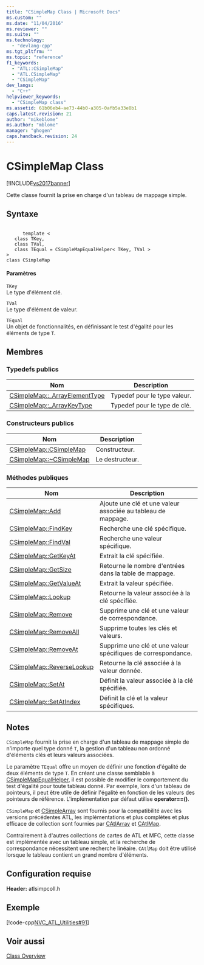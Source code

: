 ```yaml
---
title: "CSimpleMap Class | Microsoft Docs"
ms.custom: ""
ms.date: "11/04/2016"
ms.reviewer: ""
ms.suite: ""
ms.technology: 
  - "devlang-cpp"
ms.tgt_pltfrm: ""
ms.topic: "reference"
f1_keywords: 
  - "ATL::CSimpleMap"
  - "ATL.CSimpleMap"
  - "CSimpleMap"
dev_langs: 
  - "C++"
helpviewer_keywords: 
  - "CSimpleMap class"
ms.assetid: 61b06eb4-ae73-44b0-a305-0afb5a33e8b1
caps.latest.revision: 21
author: "mikeblome"
ms.author: "mblome"
manager: "ghogen"
caps.handback.revision: 24
---
```

# CSimpleMap Class
[!INCLUDE[vs2017banner](../../assembler/inline/includes/vs2017banner.md)]

Cette classe fournit la prise en charge d'un tableau de mappage simple.  
  
## Syntaxe  
  
```  
  
      template <   
   class TKey,  
   class TVal,  
   class TEqual = CSimpleMapEqualHelper< TKey, TVal >   
>   
class CSimpleMap  
```  
  
#### Paramètres  
 `TKey`  
 Le type d'élément clé.  
  
 `TVal`  
 Le type d'élément de valeur.  
  
 `TEqual`  
 Un objet de fonctionnalités, en définissant le test d'égalité pour les éléments de type `T`.  
  
## Membres  
  
### Typedefs publics  
  
|Nom|Description|  
|---------|-----------------|  
|[CSimpleMap::\_ArrayElementType](../Topic/CSimpleMap::_ArrayElementType.md)|Typedef pour le type valeur.|  
|[CSimpleMap::\_ArrayKeyType](../Topic/CSimpleMap::_ArrayKeyType.md)|Typedef pour le type de clé.|  
  
### Constructeurs publics  
  
|Nom|Description|  
|---------|-----------------|  
|[CSimpleMap::CSimpleMap](../Topic/CSimpleMap::CSimpleMap.md)|Constructeur.|  
|[CSimpleMap::~CSimpleMap](../Topic/CSimpleMap::~CSimpleMap.md)|Le destructeur.|  
  
### Méthodes publiques  
  
|Nom|Description|  
|---------|-----------------|  
|[CSimpleMap::Add](../Topic/CSimpleMap::Add.md)|Ajoute une clé et une valeur associée au tableau de mappage.|  
|[CSimpleMap::FindKey](../Topic/CSimpleMap::FindKey.md)|Recherche une clé spécifique.|  
|[CSimpleMap::FindVal](../Topic/CSimpleMap::FindVal.md)|Recherche une valeur spécifique.|  
|[CSimpleMap::GetKeyAt](../Topic/CSimpleMap::GetKeyAt.md)|Extrait la clé spécifiée.|  
|[CSimpleMap::GetSize](../Topic/CSimpleMap::GetSize.md)|Retourne le nombre d'entrées dans la table de mappage.|  
|[CSimpleMap::GetValueAt](../Topic/CSimpleMap::GetValueAt.md)|Extrait la valeur spécifiée.|  
|[CSimpleMap::Lookup](../Topic/CSimpleMap::Lookup.md)|Retourne la valeur associée à la clé spécifiée.|  
|[CSimpleMap::Remove](../Topic/CSimpleMap::Remove.md)|Supprime une clé et une valeur de correspondance.|  
|[CSimpleMap::RemoveAll](../Topic/CSimpleMap::RemoveAll.md)|Supprime toutes les clés et valeurs.|  
|[CSimpleMap::RemoveAt](../Topic/CSimpleMap::RemoveAt.md)|Supprime une clé et une valeur spécifiques de correspondance.|  
|[CSimpleMap::ReverseLookup](../Topic/CSimpleMap::ReverseLookup.md)|Retourne la clé associée à la valeur donnée.|  
|[CSimpleMap::SetAt](../Topic/CSimpleMap::SetAt.md)|Définit la valeur associée à la clé spécifiée.|  
|[CSimpleMap::SetAtIndex](../Topic/CSimpleMap::SetAtIndex.md)|Définit la clé et la valeur spécifiques.|  
  
## Notes  
 `CSimpleMap` fournit la prise en charge d'un tableau de mappage simple de n'importe quel type donné `T`, la gestion d'un tableau non ordonné d'éléments clés et leurs valeurs associées.  
  
 Le paramètre `TEqual` offre un moyen de définir une fonction d'égalité de deux éléments de type `T`.  En créant une classe semblable à [CSimpleMapEqualHelper](../../atl/reference/csimplemapequalhelper-class.md), il est possible de modifier le comportement du test d'égalité pour toute tableau donné.  Par exemple, lors d'un tableau de pointeurs, il peut être utile de définir l'égalité en fonction de les valeurs des pointeurs de référence.  L'implémentation par défaut utilise **operator\=\=\(\)**.  
  
 `CSimpleMap` et [CSimpleArray](../../atl/reference/csimplearray-class.md) sont fournis pour la compatibilité avec les versions précédentes ATL, les implémentations et plus complètes et plus efficace de collection sont fournies par [CAtlArray](../../atl/reference/catlarray-class.md) et [CAtlMap](../../atl/reference/catlmap-class.md).  
  
 Contrairement à d'autres collections de cartes de ATL et MFC, cette classe est implémentée avec un tableau simple, et la recherche de correspondance nécessitent une recherche linéaire.  `CAtlMap` doit être utilisé lorsque le tableau contient un grand nombre d'éléments.  
  
## Configuration requise  
 **Header:** atlsimpcoll.h  
  
## Exemple  
 [!code-cpp[NVC_ATL_Utilities#91](../../atl/codesnippet/CPP/csimplemap-class_1.cpp)]  
  
## Voir aussi  
 [Class Overview](../../atl/atl-class-overview.md)